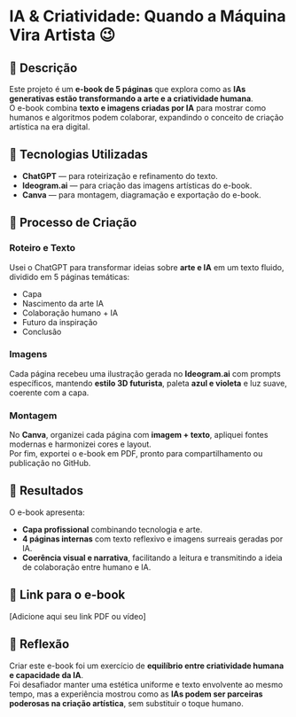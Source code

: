 # IA & Criatividade: Quando a Máquina Vira Artista 😉

## 📒 Descrição
Este projeto é um **e-book de 5 páginas** que explora como as **IAs generativas estão transformando a arte e a criatividade humana**.  
O e-book combina **texto e imagens criadas por IA** para mostrar como humanos e algoritmos podem colaborar, expandindo o conceito de criação artística na era digital.

## 🤖 Tecnologias Utilizadas
- **ChatGPT** — para roteirização e refinamento do texto.  
- **Ideogram.ai** — para criação das imagens artísticas do e-book.  
- **Canva** — para montagem, diagramação e exportação do e-book.

## 🧐 Processo de Criação

### Roteiro e Texto
Usei o ChatGPT para transformar ideias sobre **arte e IA** em um texto fluido, dividido em 5 páginas temáticas:  
- Capa  
- Nascimento da arte IA  
- Colaboração humano + IA  
- Futuro da inspiração  
- Conclusão  

### Imagens
Cada página recebeu uma ilustração gerada no **Ideogram.ai** com prompts específicos, mantendo **estilo 3D futurista**, paleta **azul e violeta** e luz suave, coerente com a capa.

### Montagem
No **Canva**, organizei cada página com **imagem + texto**, apliquei fontes modernas e harmonizei cores e layout.  
Por fim, exportei o e-book em PDF, pronto para compartilhamento ou publicação no GitHub.

## 🚀 Resultados
O e-book apresenta:  
- **Capa profissional** combinando tecnologia e arte.  
- **4 páginas internas** com texto reflexivo e imagens surreais geradas por IA.  
- **Coerência visual e narrativa**, facilitando a leitura e transmitindo a ideia de colaboração entre humano e IA.

## 📎 Link para o e-book
[Adicione aqui seu link PDF ou vídeo]

## 💭 Reflexão
Criar este e-book foi um exercício de **equilíbrio entre criatividade humana e capacidade da IA**.  
Foi desafiador manter uma estética uniforme e texto envolvente ao mesmo tempo, mas a experiência mostrou como as **IAs podem ser parceiras poderosas na criação artística**, sem substituir o toque humano.
